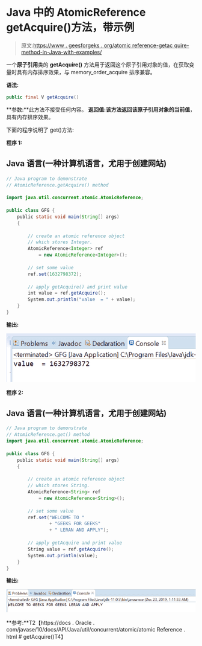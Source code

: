 # Java 中的 AtomicReference getAcquire()方法，带示例

> 原文:[https://www . geesforgeks . org/atomic reference-getac quire-method-in-Java-with-examples/](https://www.geeksforgeeks.org/atomicreference-getacquire-method-in-java-with-examples/)

一个**原子引用**类的 **getAcquire()** 方法用于返回这个原子引用对象的值，在获取变量时具有内存排序效果，与 memory_order_acquire 排序兼容。

**语法:**

```java
public final V getAcquire()
```

**参数:**此方法不接受任何内容。
**返回值:**该方法返回该原子引用对象的**当前值**，具有内存排序效果。

下面的程序说明了 get()方法:

**程序 1:**

## Java 语言(一种计算机语言，尤用于创建网站)

```java
// Java program to demonstrate
// AtomicReference.getAcquire() method

import java.util.concurrent.atomic.AtomicReference;

public class GFG {
    public static void main(String[] args)
    {

        // create an atomic reference object
        // which stores Integer.
        AtomicReference<Integer> ref
            = new AtomicReference<Integer>();

        // set some value
        ref.set(1632798372);

        // apply getAcquire() and print value
        int value = ref.getAcquire();
        System.out.println("value  = " + value);
    }
}
```

**输出:**

![](img/52002bf8bb4e8ae4eb427e21b19e4585.png)

**程序 2:**

## Java 语言(一种计算机语言，尤用于创建网站)

```java
// Java program to demonstrate
// AtomicReference.get() method
import java.util.concurrent.atomic.AtomicReference;

public class GFG {
    public static void main(String[] args)
    {

        // create an atomic reference object
        // which stores String.
        AtomicReference<String> ref
            = new AtomicReference<String>();

        // set some value
        ref.set("WELCOME TO "
                + "GEEKS FOR GEEKS"
                + " LERAN AND APPLY");

        // apply getAcquire and print value
        String value = ref.getAcquire();
        System.out.println(value);
    }
}
```

**输出:**

![](img/3160ea30f422b30efb237d9d54e95341.png)

**参考:**T2【https://docs . Oracle . com/javase/10/docs/API/Java/util/concurrent/atomic/atomic Reference . html # getAcquire()T4】
